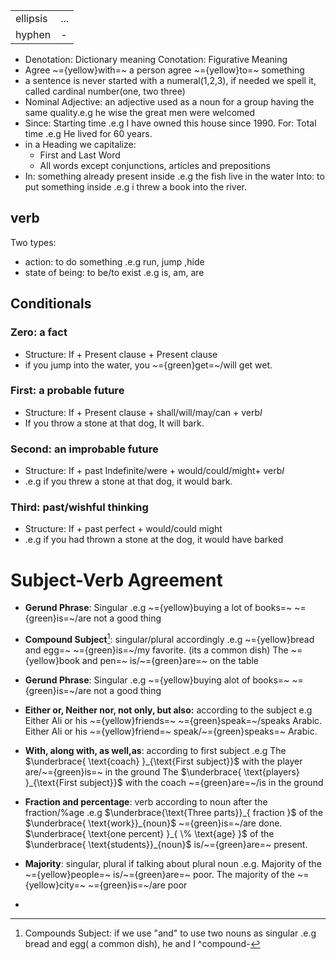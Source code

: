 
|          |     |
| -------- | --- |
| ellipsis | ... |
| hyphen   | -   |
- Denotation: Dictionary meaning
  Conotation: Figurative Meaning
- Agree ~={yellow}with=~ a person
  agree ~={yellow}to=~ something
- a sentence is never started with a numeral(1,2,3), if needed we spell it, called cardinal number(one, two three)
- Nominal Adjective: an adjective used as a noun for a group having the same quality.e.g he wise the great men were welcomed
- Since: Starting time .e.g I have owned this house since 1990.
  For: Total time .e.g He lived for 60 years.
- in a Heading we capitalize:
	- First and Last Word
	-  All words except conjunctions, articles and prepositions
- In: something already present inside .e.g the fish live in the water
  Into: to put something inside .e.g i threw a book into the river.
## verb
Two types:
- action: to do something .e.g run, jump ,hide
- state of being: to be/to exist .e.g is, am, are


## Conditionals
### Zero: a fact
- Structure: If + Present clause + Present clause
- if you jump into the water, you ~={green}get=~/will get wet.
### First: a probable future
- Structure: If + Present clause + shall/will/may/can + verb$I$
- If you throw a stone at that dog, It will bark.
### Second: an improbable future
- Structure: If + past Indefinite/were + would/could/might+ verb$I$
- .e.g if you threw a stone at that dog, it would bark.
### Third: past/wishful thinking
- Structure: If + past perfect + would/could might
- .e.g if you had thrown a stone at the dog, it would have barked

# Subject-Verb Agreement

- **Gerund Phrase**: Singular
	.e.g ~={yellow}buying a lot of books=~ ~={green}is=~/are not a good thing

- **Compound Subject**[^1]: singular/plural accordingly
	.e.g ~={yellow}bread and egg=~ ~={green}is=~/my favorite. (its a common dish)
		The ~={yellow}book and pen=~ is/~={green}are=~ on the table

- **Gerund Phrase**: Singular
	.e.g ~={yellow}buying alot of books=~ ~={green}is=~/are not a good thing

- **Either or, Neither nor, not only, but also:** according to the subject
	e.g Either Ali or his ~={yellow}friends=~ ~={green}speak=~/speaks Arabic.
		Either Ali or his ~={yellow}friend=~ speak/~={green}speaks=~ Arabic.

- **With, along with, as well,as**: according to first subject
	.e.g The $\underbrace{ \text{coach} }_{\text{First subject}}$ with the player are/~={green}is=~ in the ground
		The $\underbrace{ \text{players} }_{\text{First subject}}$ with the coach ~={green}are=~/is in the ground

- **Fraction and percentage**: verb according to noun after the fraction/%age
	.e.g $\underbrace{\text{Three parts}}_{ fraction }$ of the $\underbrace{ \text{work}}_{noun}$ ~={green}is=~/are done.
		$\underbrace{ \text{one percent} }_{ \% \text{age} }$ of the $\underbrace{ \text{students}}_{noun}$ is/~={green}are=~ present.

- **Majority**: singular, plural if talking about plural noun
	.e.g. Majority of the ~={yellow}people=~ is/~={green}are=~ poor.
		The majority of the ~={yellow}city=~ ~={green}is=~/are poor

- 

[^1]: Compounds Subject: if we use "and" to use two nouns as singular .e.g bread and egg( a common dish), he and I ^compound-

[^2]: 

[^3]: 
